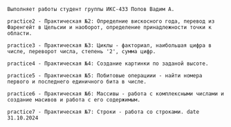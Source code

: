     Выполняет работы студент группы ИКС-433 Попов Вадим А.
        
    practice2 - Практическая №2: Определние вискосного года, перевод из Фаренгейт в Цельсии и наоборот, определение принадлежности точки к области. 

    practice3 - Практическая №3: Циклы - факториал, наибольшая цифра в числе, переворот числа, степень '2', сумма цифр.

    practice4 - Практическая №4: Создание картинки по заданой высоте.

    practice5 - Практическая №5: Побитовые операциии - найти номера первого и последнего единичного бита в числе.

    practice6 - Практическая №6: Массивы - работа с комплексными числами и создание масивов и работа с его содержимым.

    practice7 - Практическая №7: Строки - работа со строками. date 31.10.2024
